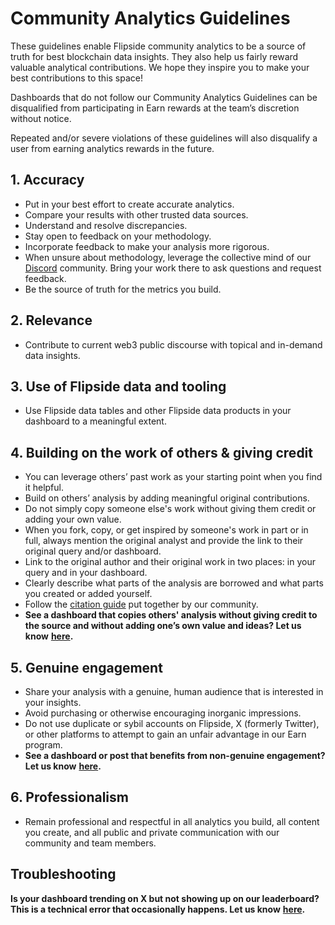 # Community Analytics Guidelines

These guidelines enable Flipside community analytics to be a source of truth for best blockchain data insights. They also help us fairly reward valuable analytical contributions. We hope they inspire you to make your best contributions to this space!

Dashboards that do not follow our Community Analytics Guidelines can be disqualified from participating in Earn rewards at the team’s discretion without notice.&#x20;

Repeated and/or severe violations of these guidelines will also disqualify a user from earning analytics rewards in the future.&#x20;

## 1. Accuracy

* Put in your best effort to create accurate analytics.&#x20;
* Compare your results with other trusted data sources.
* Understand and resolve discrepancies.&#x20;
* Stay open to feedback on your methodology.&#x20;
* Incorporate feedback to make your analysis more rigorous.&#x20;
* When unsure about methodology, leverage the collective mind of our [Discord](https://discord.gg/ZmU3jQuu6W) community. Bring your work there to ask questions and request feedback.
* Be the source of truth for the metrics you build.

## 2. Relevance

* Contribute to current web3 public discourse with topical and in-demand data insights.

## 3. Use of Flipside data and tooling

* Use Flipside data tables and other Flipside data products in your dashboard to a meaningful extent.&#x20;

## 4. Building on the work of others & giving credit

* You can leverage others’ past work as your starting point when you find it helpful.
* Build on others’ analysis by adding meaningful original contributions.&#x20;
* Do not simply copy someone else's work without giving them credit or adding your own value.
* When you fork, copy, or get inspired by someone's work in part or in full, always mention the original analyst and provide the link to their original query and/or dashboard.
* Link to the original author and their original work in two places: in your query and in your dashboard.
* Clearly describe what parts of the analysis are borrowed and what parts you created or added yourself.&#x20;
* Follow the [citation guide](https://docs.google.com/document/d/1XWCeSvDHEpwP-BtEZtz1J8Jg97peKdysjxMnFU9XmIw/edit#heading=h.xeq00x6xzon4) put together by our community.
* **See a dashboard that copies others' analysis without giving credit to the source and without adding one’s own value and ideas? Let us know** [**here**](https://forms.gle/bAUCq6hDoCsDBswAA)**.**

## 5. Genuine engagement

* Share your analysis with a genuine, human audience that is interested in your insights.
* Avoid purchasing or otherwise encouraging inorganic impressions.
* Do not use duplicate or sybil accounts on Flipside, X (formerly Twitter), or other platforms to attempt to gain an unfair advantage in our Earn program.&#x20;
* **See a dashboard or post that benefits from non-genuine engagement? Let us know** [**here**](https://docs.google.com/forms/d/e/1FAIpQLScRs-eD3PI-lhMkuZjrSRsk\_oODUjVHZLpSCSmqK4rKe02TeA/viewform)**.**

## 6. Professionalism

* Remain professional and respectful in all analytics you build, all content you create, and all public and private communication with our community and team members.

## Troubleshooting

**Is your dashboard trending on X but not showing up on our leaderboard? This is a technical error that occasionally happens. Let us know** [**here**](https://forms.gle/7DEWfiT1pHYAfrQU9)**.**
